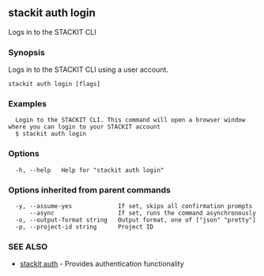 ## stackit auth login

Logs in to the STACKIT CLI

### Synopsis

Logs in to the STACKIT CLI using a user account.

```
stackit auth login [flags]
```

### Examples

```
  Login to the STACKIT CLI. This command will open a browser window where you can login to your STACKIT account
  $ stackit auth login
```

### Options

```
  -h, --help   Help for "stackit auth login"
```

### Options inherited from parent commands

```
  -y, --assume-yes             If set, skips all confirmation prompts
      --async                  If set, runs the command asynchronously
  -o, --output-format string   Output format, one of ["json" "pretty"]
  -p, --project-id string      Project ID
```

### SEE ALSO

* [stackit auth](./stackit_auth.md)	 - Provides authentication functionality

